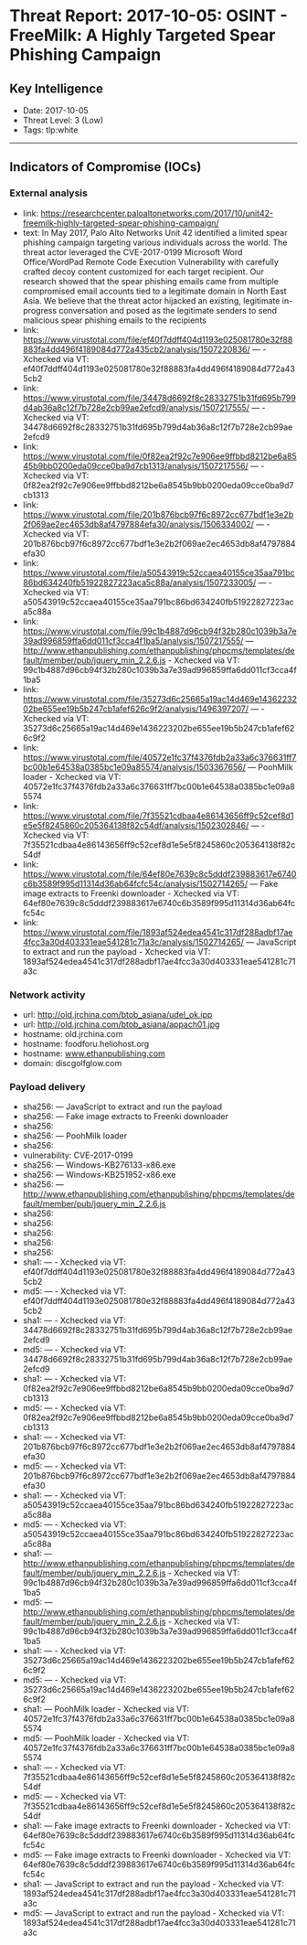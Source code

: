 # Threat Report: 2017-10-05: OSINT - FreeMilk: A Highly Targeted Spear Phishing Campaign


## Key Intelligence
* Date: 2017-10-05
* Threat Level: 3 (Low)
* Tags: tlp:white

---

## Indicators of Compromise (IOCs)
### External analysis
* link: https://researchcenter.paloaltonetworks.com/2017/10/unit42-freemilk-highly-targeted-spear-phishing-campaign/
* text: In May 2017, Palo Alto Networks Unit 42 identified a limited spear phishing campaign targeting various individuals across the world. The threat actor leveraged the CVE-2017-0199 Microsoft Word Office/WordPad Remote Code Execution Vulnerability with carefully crafted decoy content customized for each target recipient. Our research showed that the spear phishing emails came from multiple compromised email accounts tied to a legitimate domain in North East Asia. We believe that the threat actor hijacked an existing, legitimate in-progress conversation and posed as the legitimate senders to send malicious spear phishing emails to the recipients
* link: https://www.virustotal.com/file/ef40f7ddff404d1193e025081780e32f88883fa4dd496f4189084d772a435cb2/analysis/1507220836/ — - Xchecked via VT: ef40f7ddff404d1193e025081780e32f88883fa4dd496f4189084d772a435cb2
* link: https://www.virustotal.com/file/34478d6692f8c28332751b31fd695b799d4ab36a8c12f7b728e2cb99ae2efcd9/analysis/1507217555/ — - Xchecked via VT: 34478d6692f8c28332751b31fd695b799d4ab36a8c12f7b728e2cb99ae2efcd9
* link: https://www.virustotal.com/file/0f82ea2f92c7e906ee9ffbbd8212be6a8545b9bb0200eda09cce0ba9d7cb1313/analysis/1507217556/ — - Xchecked via VT: 0f82ea2f92c7e906ee9ffbbd8212be6a8545b9bb0200eda09cce0ba9d7cb1313
* link: https://www.virustotal.com/file/201b876bcb97f6c8972cc677bdf1e3e2b2f069ae2ec4653db8af4797884efa30/analysis/1506334002/ — - Xchecked via VT: 201b876bcb97f6c8972cc677bdf1e3e2b2f069ae2ec4653db8af4797884efa30
* link: https://www.virustotal.com/file/a50543919c52ccaea40155ce35aa791bc86bd634240fb51922827223aca5c88a/analysis/1507233005/ — - Xchecked via VT: a50543919c52ccaea40155ce35aa791bc86bd634240fb51922827223aca5c88a
* link: https://www.virustotal.com/file/99c1b4887d96cb94f32b280c1039b3a7e39ad996859ffa6dd011cf3cca4f1ba5/analysis/1507217555/ — http://www.ethanpublishing.com/ethanpublishing/phpcms/templates/default/member/pub/jquery_min_2.2.6.js - Xchecked via VT: 99c1b4887d96cb94f32b280c1039b3a7e39ad996859ffa6dd011cf3cca4f1ba5
* link: https://www.virustotal.com/file/35273d6c25665a19ac14d469e1436223202be655ee19b5b247cb1afef626c9f2/analysis/1496397207/ — - Xchecked via VT: 35273d6c25665a19ac14d469e1436223202be655ee19b5b247cb1afef626c9f2
* link: https://www.virustotal.com/file/40572e1fc37f4376fdb2a33a6c376631ff7bc00b1e64538a0385bc1e09a85574/analysis/1503367656/ — PoohMilk loader - Xchecked via VT: 40572e1fc37f4376fdb2a33a6c376631ff7bc00b1e64538a0385bc1e09a85574
* link: https://www.virustotal.com/file/7f35521cdbaa4e86143656ff9c52cef8d1e5e5f8245860c205364138f82c54df/analysis/1502302846/ — - Xchecked via VT: 7f35521cdbaa4e86143656ff9c52cef8d1e5e5f8245860c205364138f82c54df
* link: https://www.virustotal.com/file/64ef80e7639c8c5dddf239883617e6740c6b3589f995d11314d36ab64fcfc54c/analysis/1502714265/ — Fake image extracts to Freenki downloader - Xchecked via VT: 64ef80e7639c8c5dddf239883617e6740c6b3589f995d11314d36ab64fcfc54c
* link: https://www.virustotal.com/file/1893af524edea4541c317df288adbf17ae4fcc3a30d403331eae541281c71a3c/analysis/1502714265/ — JavaScript to extract and run the payload - Xchecked via VT: 1893af524edea4541c317df288adbf17ae4fcc3a30d403331eae541281c71a3c

### Network activity
* url: http://old.jrchina.com/btob_asiana/udel_ok.ipp
* url: http://old.jrchina.com/btob_asiana/appach01.jpg
* hostname: old.jrchina.com
* hostname: foodforu.heliohost.org
* hostname: www.ethanpublishing.com
* domain: discgolfglow.com

### Payload delivery
* sha256: <sha256> — JavaScript to extract and run the payload
* sha256: <sha256> — Fake image extracts to Freenki downloader
* sha256: <sha256>
* sha256: <sha256> — PoohMilk loader
* sha256: <sha256>
* vulnerability: CVE-2017-0199
* sha256: <sha256> — Windows-KB276133-x86.exe
* sha256: <sha256> — Windows-KB251952-x86.exe
* sha256: <sha256> — http://www.ethanpublishing.com/ethanpublishing/phpcms/templates/default/member/pub/jquery_min_2.2.6.js
* sha256: <sha256>
* sha256: <sha256>
* sha256: <sha256>
* sha256: <sha256>
* sha256: <sha256>
* sha1: <sha1> — - Xchecked via VT: ef40f7ddff404d1193e025081780e32f88883fa4dd496f4189084d772a435cb2
* md5: <md5> — - Xchecked via VT: ef40f7ddff404d1193e025081780e32f88883fa4dd496f4189084d772a435cb2
* sha1: <sha1> — - Xchecked via VT: 34478d6692f8c28332751b31fd695b799d4ab36a8c12f7b728e2cb99ae2efcd9
* md5: <md5> — - Xchecked via VT: 34478d6692f8c28332751b31fd695b799d4ab36a8c12f7b728e2cb99ae2efcd9
* sha1: <sha1> — - Xchecked via VT: 0f82ea2f92c7e906ee9ffbbd8212be6a8545b9bb0200eda09cce0ba9d7cb1313
* md5: <md5> — - Xchecked via VT: 0f82ea2f92c7e906ee9ffbbd8212be6a8545b9bb0200eda09cce0ba9d7cb1313
* sha1: <sha1> — - Xchecked via VT: 201b876bcb97f6c8972cc677bdf1e3e2b2f069ae2ec4653db8af4797884efa30
* md5: <md5> — - Xchecked via VT: 201b876bcb97f6c8972cc677bdf1e3e2b2f069ae2ec4653db8af4797884efa30
* sha1: <sha1> — - Xchecked via VT: a50543919c52ccaea40155ce35aa791bc86bd634240fb51922827223aca5c88a
* md5: <md5> — - Xchecked via VT: a50543919c52ccaea40155ce35aa791bc86bd634240fb51922827223aca5c88a
* sha1: <sha1> — http://www.ethanpublishing.com/ethanpublishing/phpcms/templates/default/member/pub/jquery_min_2.2.6.js - Xchecked via VT: 99c1b4887d96cb94f32b280c1039b3a7e39ad996859ffa6dd011cf3cca4f1ba5
* md5: <md5> — http://www.ethanpublishing.com/ethanpublishing/phpcms/templates/default/member/pub/jquery_min_2.2.6.js - Xchecked via VT: 99c1b4887d96cb94f32b280c1039b3a7e39ad996859ffa6dd011cf3cca4f1ba5
* sha1: <sha1> — - Xchecked via VT: 35273d6c25665a19ac14d469e1436223202be655ee19b5b247cb1afef626c9f2
* md5: <md5> — - Xchecked via VT: 35273d6c25665a19ac14d469e1436223202be655ee19b5b247cb1afef626c9f2
* sha1: <sha1> — PoohMilk loader - Xchecked via VT: 40572e1fc37f4376fdb2a33a6c376631ff7bc00b1e64538a0385bc1e09a85574
* md5: <md5> — PoohMilk loader - Xchecked via VT: 40572e1fc37f4376fdb2a33a6c376631ff7bc00b1e64538a0385bc1e09a85574
* sha1: <sha1> — - Xchecked via VT: 7f35521cdbaa4e86143656ff9c52cef8d1e5e5f8245860c205364138f82c54df
* md5: <md5> — - Xchecked via VT: 7f35521cdbaa4e86143656ff9c52cef8d1e5e5f8245860c205364138f82c54df
* sha1: <sha1> — Fake image extracts to Freenki downloader - Xchecked via VT: 64ef80e7639c8c5dddf239883617e6740c6b3589f995d11314d36ab64fcfc54c
* md5: <md5> — Fake image extracts to Freenki downloader - Xchecked via VT: 64ef80e7639c8c5dddf239883617e6740c6b3589f995d11314d36ab64fcfc54c
* sha1: <sha1> — JavaScript to extract and run the payload - Xchecked via VT: 1893af524edea4541c317df288adbf17ae4fcc3a30d403331eae541281c71a3c
* md5: <md5> — JavaScript to extract and run the payload - Xchecked via VT: 1893af524edea4541c317df288adbf17ae4fcc3a30d403331eae541281c71a3c
